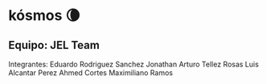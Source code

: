 # kósmos 🌘

## Equipo: JEL Team

Integrantes:
Eduardo Rodriguez Sanchez
Jonathan Arturo Tellez Rosas
Luis Alcantar Perez
Ahmed Cortes 
Maximiliano Ramos
